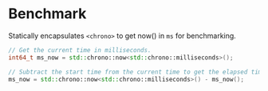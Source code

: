 # Benchmark
Statically encapsulates `<chrono>` to get now() in `ms` for benchmarking.
```C++
// Get the current time in milliseconds.
int64_t ms_now = std::chrono::now<std::chrono::milliseconds>();

// Subtract the start time from the current time to get the elapsed time in milliseconds.
ms_now = std::chrono::now<std::chrono::milliseconds>() - ms_now();
```
